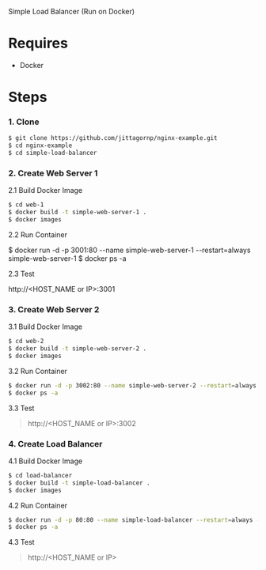 Simple Load Balancer (Run on Docker)

# Requires

- Docker 

# Steps 

### 1. Clone

```sh
$ git clone https://github.com/jittagornp/nginx-example.git
$ cd nginx-example
$ cd simple-load-balancer 
```

### 2. Create Web Server 1 

2.1 Build Docker Image

```sh
$ cd web-1
$ docker build -t simple-web-server-1 .  
$ docker images 
```

2.2 Run Container

$ docker run -d -p 3001:80 --name simple-web-server-1 --restart=always simple-web-server-1 
$ docker ps -a 

2.3 Test

http://<HOST_NAME or IP>:3001

### 3. Create Web Server 2 

3.1 Build Docker Image

```sh
$ cd web-2
$ docker build -t simple-web-server-2 .  
$ docker images 
```

3.2 Run Container

```sh
$ docker run -d -p 3002:80 --name simple-web-server-2 --restart=always simple-web-server-2 
$ docker ps -a 
```

3.3 Test

> http://<HOST_NAME or IP>:3002

### 4. Create Load Balancer 

4.1 Build Docker Image

```sh
$ cd load-balancer 
$ docker build -t simple-load-balancer .  
$ docker images 
```

4.2 Run Container

```sh
$ docker run -d -p 80:80 --name simple-load-balancer --restart=always --link=simple-web-server-1 --link=simple-web-server-2 simple-load-balancer 
$ docker ps -a 
```

4.3 Test

> http://<HOST_NAME or IP>
